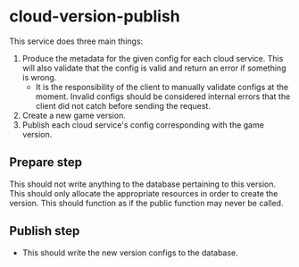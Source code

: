 # cloud-version-publish

This service does three main things:

1. Produce the metadata for the given config for each cloud service. This will also validate that the config is valid and return an error if something is wrong.
	* It is the responsibility of the client to manually validate configs at the moment. Invalid configs should be considered internal errors that the client did not catch before sending the request.
2. Create a new game version.
3. Publish each cloud service's config corresponding with the game version.

## Prepare step
This should not write anything to the database pertaining to this version. This should only allocate the appropriate resources in order to create the version. This should function as if the public function may never be called.

## Publish step
* This should write the new version configs to the database.
